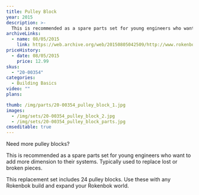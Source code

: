 ```yaml
---
title: Pulley Block
year: 2015
description: >-
  This is recommended as a spare parts set for young engineers who want to add more dimension to their systems. Typically used to replace lost or broken pieces.
archiveLinks:
  - name: 08/05/2015
    link: https://web.archive.org/web/20150805042509/http://www.rokenbok.com:80/shop/spare-parts/pulley-block
priceHistory:
  - date: 08/05/2015
    price: 12.99
skus:
  - "20-00354"
categories: 
  - Building Basics
video: ""
plans:

thumb: /img/parts/20-00354_pulley_block_1.jpg
images:
  - /img/sets/20-00354_pulley_block_2.jpg
  - /img/sets/20-00354_pulley_block_parts.jpg
cmseditable: true
---
```

Need more pulley blocks?

This is recommended as a spare parts set for young engineers who want to add more dimension to their systems. Typically used to replace lost or broken pieces.

This replacement set includes 24 pulley blocks. Use these with any Rokenbok build and expand your Rokenbok world.
